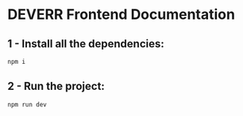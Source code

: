 # DEVERR Frontend Documentation

## 1 - Install all the dependencies:

```cmd
npm i
```

## 2 - Run the project:

```cmd
npm run dev
```